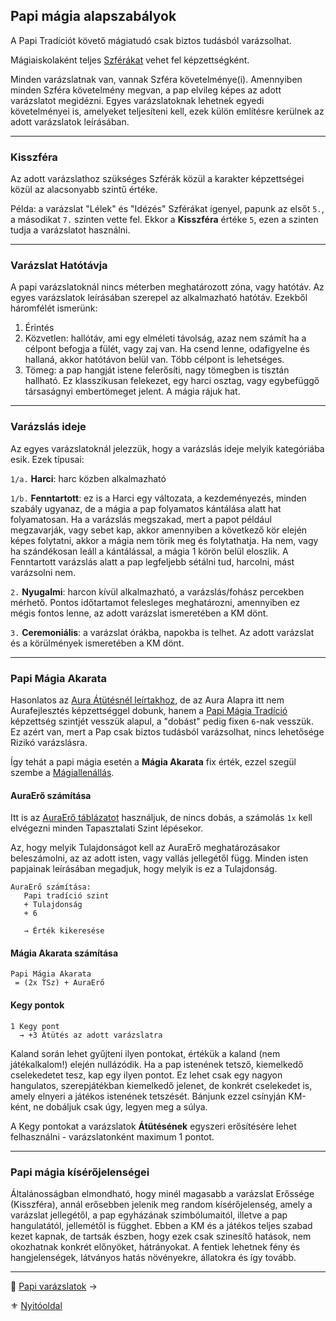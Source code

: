 ## Papi mágia alapszabályok

A Papi Tradíciót követő mágiatudó csak biztos tudásból varázsolhat.

Mágiaiskolaként teljes [Szférákat](097_magikus_szferak_arkanumok.md) vehet fel képzettségként.

Minden varázslatnak van, vannak Szféra követelménye(i). Amennyiben minden Szféra követelmény megvan, a pap elvileg képes az adott varázslatot megidézni. Egyes varázslatoknak lehetnek egyedi követelményei is, amelyeket teljesíteni kell, ezek külön említésre kerülnek az adott varázslatok leírásában.

---
### Kisszféra

Az adott varázslathoz szükséges Szférák közül a karakter képzettségei közül az alacsonyabb szintű értéke.

Példa: a varázslat "Lélek" és "Idézés" Szférákat igenyel, papunk az elsőt `5.`, a másodikat `7.` szinten vette fel. Ekkor a **Kisszféra** értéke `5`, ezen a szinten tudja a varázslatot használni.

---
### Varázslat Hatótávja

A papi varázslatoknál nincs méterben meghatározott zóna, vagy hatótáv. Az egyes varázslatok leírásában szerepel az alkalmazható hatótáv. Ezekből háromfélét ismerünk:

1. Érintés
2. Közvetlen: hallótáv, ami egy elméleti távolság, azaz nem számít ha a célpont befogja a fülét, vagy zaj van. Ha csend lenne, odafigyelne és hallaná, akkor hatótávon belül van. Több célpont is lehetséges.
3. Tömeg: a pap hangját istene felerősíti, nagy tömegben is tisztán hallható. Ez klasszikusan felekezet, egy harci osztag, vagy egybefüggő társaságnyi embertömeget jelent. A mágia rájuk hat.

---
### Varázslás ideje

Az egyes varázslatoknál jelezzük, hogy a varázslás ideje melyik kategóriába esik. Ezek típusai:

`1/a.` **Harci**: harc közben alkalmazható

`1/b.` **Fenntartott**: ez is a Harci egy változata, a kezdeményezés, minden szabály ugyanaz, de a mágia a pap folyamatos kántálása alatt hat folyamatosan. Ha a varázslás megszakad, mert a papot például megzavarják, vagy sebet kap, akkor amennyiben a következő kör elején képes folytatni, akkor a mágia nem törik meg és folytathatja. Ha nem, vagy ha szándékosan leáll a kántálással, a mágia 1 körön belül eloszlik. A Fenntartott varázslás alatt a pap legfeljebb sétálni tud, harcolni, mást varázsolni nem.

`2.` **Nyugalmi**: harcon kívül alkalmazható, a varázslás/fohász percekben mérhető. Pontos időtartamot felesleges meghatározni, amennyiben ez mégis fontos lenne, az adott varázslat ismeretében a KM dönt.

`3.` **Ceremoniális**: a varázslat órákba, napokba is telhet. Az adott varázslat és a körülmények ismeretében a KM dönt.

---
### Papi Mágia Akarata

Hasonlatos az [Aura Átütésnél leírtakhoz](094_aura_atutes_magiaellenallas.md), de az Aura Alapra itt nem Aurafejlesztés képzettséggel dobunk, hanem a [Papi Mágia Tradíció](100_papimagia.md) képzettség szintjét vesszük alapul, a "dobást" pedig fixen `6`-nak vesszük. Ez azért van, mert a Pap csak biztos tudásból varázsolhat, nincs lehetősége Rizikó varázslásra.

Így tehát a papi mágia esetén a **Mágia Akarata** fix érték, ezzel szegül szembe a [Mágiallenállás](094_aura_atutes_magiaellenallas.md#m%C3%A1gia-%C3%A1t%C3%BCt%C3%A9se-vs-m%C3%A1giaellen%C3%A1ll%C3%A1s).

#### AuraErő számítása

Itt is az [AuraErő táblázatot](094_aura_atutes_magiaellenallas.md#m%C3%A1gia-%C3%A1t%C3%BCt%C3%A9se-vs-m%C3%A1giaellen%C3%A1ll%C3%A1s) használjuk, de nincs dobás, a számolás `1x` kell elvégezni minden Tapasztalati Szint lépésekor.

Az, hogy melyik Tulajdonságot kell az AuraErő meghatározásakor beleszámolni, az az adott isten, vagy vallás jellegétől függ. Minden isten papjainak leírásában megadjuk, hogy melyik is ez a Tulajdonság. 


```
AuraErő számítása:
   Papi tradíció szint
   + Tulajdonság
   + 6

   → Érték kikeresése
```

#### Mágia Akarata számítása
```
Papi Mágia Akarata
 = (2x TSz) + AuraErő
```

#### Kegy pontok
```
1 Kegy pont
  → +3 Átütés az adott varázslatra
```

Kaland során lehet gyűjteni ilyen pontokat, értékük a kaland (nem játékalkalom!) elején nullázódik. Ha a pap istenének tetsző, kiemelkedő cselekedetet tesz, kap egy ilyen pontot. Ez lehet csak egy nagyon hangulatos, szerepjátékban kiemelkedő jelenet, de konkrét cselekedet is, amely elnyeri a játékos istenének tetszését. Bánjunk ezzel csínyján KM-ként, ne dobáljuk csak úgy, legyen meg a súlya.

A Kegy pontokat a varázslatok **Átütésének** egyszeri erősítésére lehet felhasználni - varázslatonként maximum 1 pontot.


---
### Papi mágia kísérőjelenségei

Általánosságban elmondható, hogy minél magasabb a varázslat Erőssége (Kisszféra), annál erősebben jelenik meg random kísérőjelenség, amely a varázslat jellegétől, a pap egyházának szimbólumaitól, illetve a pap hangulatától, jellemétől is függhet. Ebben a KM és a játékos teljes szabad kezet kapnak, de tartsák észben, hogy ezek csak szinesítő hatások, nem okozhatnak konkrét előnyöket, hátrányokat. A fentiek lehetnek fény és hangjelenségek, látványos hatás növényekre, állatokra és így tovább.

---

🔗 [Papi varázslatok](103_papi.varazslatok.md) →

⚜️ [Nyitóoldal](start.md#10-papi-m%C3%A1gia-10-)
